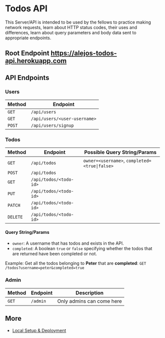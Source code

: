 # Todos API

This Server/API is intended to be used by the fellows to practice making network requests, learn about HTTP status codes, their uses and differences, learn about query parameters and body data sent to appropriate endpoints. 

## Root Endpoint https://alejos-todos-api.herokuapp.com

## API Endpoints

### Users

| Method | Endpoint                     |
| ------ | ---------------------------- |
| `GET`  | `/api/users`                 |
| `GET`  | `/api/users/<user-username>` |
| `POST` | `/api/users/signup`          |

### Todos

| Method   | Endpoint               | Possible Query String/Params                  |
| -------- | ---------------------- | --------------------------------------------- |
| `GET`    | `/api/todos`           | `owner=<username>`, `completed=<true\|false>` |
| `POST`   | `/api/todos`           |                                               |
| `GET`    | `/api/todos/<todo-id>` |                                               |
| `PUT`    | `/api/todos/<todo-id>` |                                               |
| `PATCH`  | `/api/todos/<todo-id>` |                                               |
| `DELETE` | `/api/todos/<todo-id>` |                                               |

#### Query String/Params

* `owner`: A username that has todos and exists in the API.
* `completed`: A boolean `true` or `false` specifying whether the todos that are returned have been completed or not.

Example: Get all the todos belonging to **Peter** that are **completed**: `GET /todos?username=peter&completed=true`

### Admin

| Method | Endpoint | Description               |
| ------ | -------- | ------------------------- |
| `GET`  | `/admin` | Only admins can come here |

## More

* [Local Setup & Deployment](.docs/local-setup-deployment.md)
